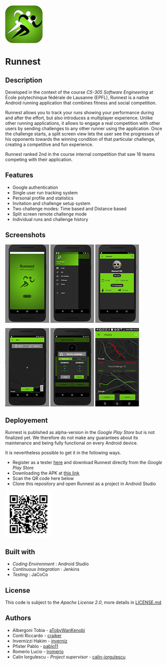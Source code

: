 ![Logo](/screenshots/appicon.png)
# Runnest
## Description
Developed in the context of the course _CS-305 Software Engineering_ at École polytechinque fédérale de Lausanne (EPFL), Runnest is a native Android running application that combines fitness and social competition.

Runnest allows you to track your runs showing your performance during and after the effort, but also introduces a multiplayer experience. Unlike other running applications, it allows to engage a real competition with other users by sending challenges to any other runner using the application. Once the challenge starts, a split screen view lets the user see the progresses of his opponents towards the winning condition of that particular challenge, creating a competitive and fun experience.

Runnest ranked 2nd in the course internal competition that saw 16 teams competing with their application.

## Features

- Google authentication
- Single user run tracking system
- Personal profile and statistics
- Invitation and challenge setup system
- Two challenge modes: Time based and Distance based
- Split screen remote challenge mode
- Individual runs and challenge history

## Screenshots

![Splash](/screenshots/Screen_SplashScreen.jpg)
![Sidebar](/screenshots/Screen_Sidebar.JPG)
![Profile](/screenshots/Screen_Profile.jpg)

![Map](/screenshots/Screen_Map.jpg)
![Challenge](/screenshots/Screen_Challenge.jpg)
![RealChallenge](/screenshots/Screen_RealChallenge.jpg)

## Deployement
Runnest is published as alpha-version in the _Google Play Store_ but is not finalized yet. We therefore do not make any guarantees about its maintenance and being fully functional on every Android device.

It is nevertheless possible to get it in the following ways.
- Register as a tester [here](https://play.google.com/apps/testing/ch.ihl.runnest) and download Runnest directly from the _Google Play Store_
- Downloading the APK at [this link](https://github.com/IrrilevantHappyLlamas/Runnest/blob/master/deployement/runnest-alpha.apk)
- Scan the QR code here below
- Clone this repository and open Runnest as a project in Android Studio

![QR](/screenshots/Runnest_QR_Code.jpg)

## Built with
- _Coding Environment_ : Android Studio
- _Continuous Integration_ : Jenkins
- _Testing_ : JaCoCo

## License
This code is subject to the _Apache License 2.0_, more details in [LICENSE.md](https://github.com/IrrilevantHappyLlamas/Runnest/blob/master/LICENSE.md)

## Authors

- Albergoni Tobia - [aTobyWanKenobi](https://github.com/aTobyWanKenobi)
- Conti Riccardo - [craiker](https://github.com/craiker)
- Invernizzi Hakim - [inverniz](https://github.com/inverniz)
- Pfister Pablo - [pablo11](https://github.com/pablo11)
- Romerio Lucio - [lromerio](https://github.com/lromerio)
- Calin Iorgulescu - _Project supervisor_ - [calin-iorgulescu](https://github.com/calin-iorgulescu)
